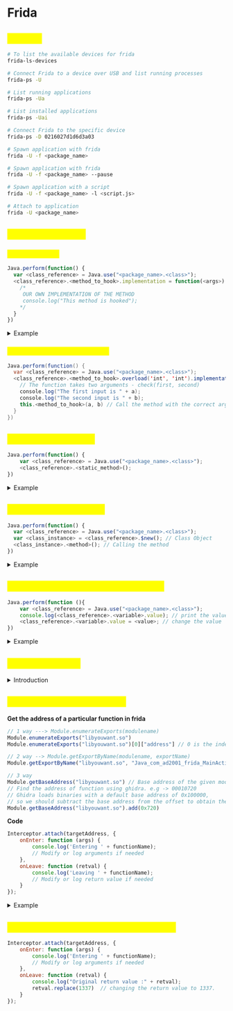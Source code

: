 # Frida

## <mark style="color:yellow;">General</mark>

```sh
# To list the available devices for frida
frida-ls-devices

# Connect Frida to a device over USB and list running processes
frida-ps -U

# List running applications
frida-ps -Ua

# List installed applications
frida-ps -Uai

# Connect Frida to the specific device
frida-ps -D 0216027d1d6d3a03

# Spawn application with frida
frida -U -f <package_name>

# Spawn application with frida
frida -U -f <package_name> --pause

# Spawn application with a script
frida -U -f <package_name> -l <script.js>

# Attach to application
frida -U <package_name>
```

## <mark style="color:yellow;">Hooking methods</mark>

### <mark style="color:yellow;">Hook a method</mark>

```javascript
Java.perform(function() {
  var <class_reference> = Java.use("<package_name>.<class>");
  <class_reference>.<method_to_hook>.implementation = function(<args>) {
    /*
     OUR OWN IMPLEMENTATION OF THE METHOD
     console.log("This method is hooked");
    */
  }
})
```

<details>

<summary>Example</summary>

```javascript
Java.perform(function() {
  var a= Java.use("com.ad2001.frida0x1.MainActivity");
  a.get_random.implementation = function(){
    console.log("This method is hooked");
    var ret_val = this.get_random();
    console.log("The return value is " + ret_val);
  }
})
```

</details>

### <mark style="color:yellow;">Hook method with arguments</mark>

```java
Java.perform(function() {
  var <class_reference> = Java.use("<package_name>.<class>");
  <class_reference>.<method_to_hook>.overload('int', 'int').implementation = function(a, b) { 
    // The function takes two arguments - check(first, second)
    console.log("The first input is " + a);
    console.log("The second input is " + b);
    this.<method_to_hook>(a, b) // Call the method with the correct arguments
  }
})
```

## <mark style="color:yellow;">Call a static method</mark>

```javascript
Java.perform(function() {
    var <class_reference> = Java.use("<package_name>.<class>");
    <class_reference>.<static_method>();
})
```

<details>

<summary>Example</summary>

```javascript
Java.perform(function() {
    var a = Java.use("com.ad2001.frida0x2.MainActivity");
    a.get_flag(4919);  // method name
})
```

</details>

## <mark style="color:yellow;">Create a class istance</mark>

```javascript
Java.perform(function() {
  var <class_reference> = Java.use("<package_name>.<class>");
  var <class_instance> = <class_reference>.$new(); // Class Object
  <class_instance>.<method>(); // Calling the method
})
```

<details>

<summary>Example</summary>

```javascript
Java.perform(function() {
  var check = Java.use("com.ad2001.frida0x4.Check");
  var check_obj = check.$new(); // Class Object
  var res = check_obj.get_flag(1337); // Calling the method
  console.log("FLAG " + res);
})
```

</details>

## <mark style="color:yellow;">Printing/Modifying a Class Variable</mark>

```javascript
Java.perform(function (){
    var <class_reference> = Java.use("<package_name>.<class>");
    console.log(<class_reference>.<variable>.value); // print the value
    <class_reference>.<variable>.value = <value>; // change the value 
})
```

<details>

<summary>Example</summary>

Java app code

```java
public class Checker {
    static int code = 0;

    public static void increase() {
        code += 2;
    }
}
```

Script

```javascript
Java.perform(function (){
    var a = Java.use("com.ad2001.frida0x3.Checker");  // class reference
    a.code.value = 512;
})
```

</details>

## <mark style="color:yellow;">Native functions</mark>

<details>

<summary>Introduction</summary>

**Loading the library**

```java
System.loadLibrary("calc")
System.load("lib/armeabi/libcalc.so")
```

**The Java to Native Code Connection**

```
public native String doThingsInNativeLibrary(int var0);
```

There are 2 different ways to do this pairing, or linking:

1. Dynamic Linking using JNI Native Method Name Resolving, or
2. Static Linking using the `RegisterNatives` API call

**Dynamic Linking**

The developer names the method and the function according to the specs. E.g. class `com.android.interesting.Stuff`. The function in the native library would need to be named

```
Java_com_android_interesting_Stuff_doThingsInNativeLibrary
```

#### Static Linking <a href="#static-linking" id="static-linking"></a>

Using the `RegisterNatives`. This function is called from the native code, not the Java code and is most often called in the `JNI_OnLoad` function since `RegisterNatives` must be executed prior to calling the Java-declared native method.

</details>

## <mark style="color:yellow;">Hooking a native functions</mark>

**Get the address of a particular function in frida**

```javascript
// 1 way ---> Module.enumerateExports(modulename)
Module.enumerateExports("libyouwant.so")
Module.enumerateExports("libyouwant.so")[0]["address"] // 0 is the index, you need to change it

// 2 way --> Module.getExportByName(modulename, exportName)
Module.getExportByName("libyouwant.so", "Java_com_ad2001_frida_MainActivity_cmpstr")

// 3 way
Module.getBaseAddress("libyouwant.so") // Base address of the given module
// Find the address of function using ghidra. e.g -> 00010720
// Ghidra loads binaries with a default base address of 0x100000, 
// so we should subtract the base address from the offset to obtain the offset.
Module.getBaseAddress("libyouwant.so").add(0x720)
```

**Code**

```javascript
Interceptor.attach(targetAddress, {
    onEnter: function (args) {
        console.log('Entering ' + functionName);
        // Modify or log arguments if needed
    },
    onLeave: function (retval) {
        console.log('Leaving ' + functionName);
        // Modify or log return value if needed
    }
});
```

<details>

<summary>Example</summary>

```javascript
var strcmp_adr = Module.findExportByName("libc.so", "strcmp");
Interceptor.attach(strcmp_adr, {
    onEnter: function (args) {
        var arg0 = Memory.readUtf8String(args[0]); // first argument
        var flag = Memory.readUtf8String(args[1]); // second argument
        if (arg0.includes("Hello")) {

            console.log("Hookin the strcmp function");
            console.log("Input " + arg0);
            console.log("The flag is "+ flag);

        }
    },
    onLeave: function (retval) {
        // Modify or log return value if needed
    }
});
```

</details>

## <mark style="color:yellow;">Change the return of a native function</mark>

```javascript
Interceptor.attach(targetAddress, {
    onEnter: function (args) {
        console.log('Entering ' + functionName);
        // Modify or log arguments if needed
    },
    onLeave: function (retval) { 
        console.log("Original return value :" + retval);
        retval.replace(1337)  // changing the return value to 1337.
    }
});
```
